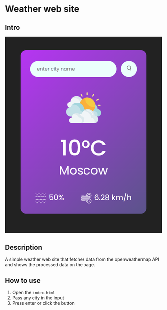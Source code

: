 # Weather web site

## Intro
<img src="./weather-intro.png" />

## Description
A simple weather web site that fetches data from the openweathermap API and shows the processed data on the page. 
## How to use
1. Open the `index.html` 
2. Pass any city in the input 
3. Press enter or click the button
